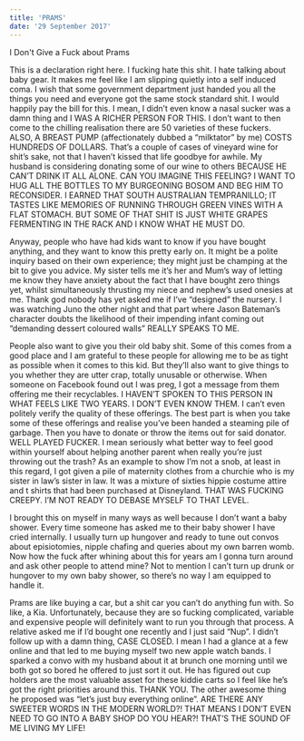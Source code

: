 ```yaml
---
title: 'PRAMS'
date: '29 September 2017'
---
```


I Don't Give a Fuck about Prams

This is a declaration right here. I fucking hate this shit. I hate talking
about baby gear. It makes me feel like I am slipping quietly into a self
induced coma. I wish that some government department just handed you all the
things you need and everyone got the same stock standard shit. I would happily
pay the bill for this. I mean, I didn’t even know a nasal sucker was a damn
thing and I WAS A RICHER PERSON FOR THIS. I don’t want to then come to the
chilling realisation there are 50 varieties of these fuckers. ALSO, A BREAST
PUMP (affectionately dubbed a “milktator” by me) COSTS HUNDREDS OF DOLLARS.
That’s a couple of cases of vineyard wine for shit’s sake, not that I haven’t
kissed that life goodbye for awhile. My husband is considering donating some of
our wine to others BECAUSE HE CAN’T DRINK IT ALL ALONE. CAN YOU IMAGINE THIS
FEELING? I WANT TO HUG ALL THE BOTTLES TO MY BURGEONING BOSOM AND BEG HIM TO
RECONSIDER. I EARNED THAT SOUTH AUSTRALIAN TEMPRANILLO; IT TASTES LIKE MEMORIES
OF RUNNING THROUGH GREEN VINES WITH A FLAT STOMACH. BUT SOME OF THAT SHIT IS
JUST WHITE GRAPES FERMENTING IN THE RACK AND I KNOW WHAT HE MUST DO. 

Anyway, people who have had kids want to know if you have bought anything, and
they want to know this pretty early on. It might be a polite inquiry based on
their own experience; they might just be champing at the bit to give you
advice. My sister tells me it’s her and Mum’s way of letting me know they have
anxiety about the fact that I have bought zero things yet, whilst
simultaneously thrusting my niece and nephew’s used onesies at me. Thank god
nobody has yet asked me if I’ve “designed” the nursery. I was watching Juno the
other night and that part where Jason Bateman’s character doubts the likelihood
of their impending infant coming out “demanding dessert coloured walls” REALLY
SPEAKS TO ME. 

People also want to give you their old baby shit. Some of this comes from a
good place and I am grateful to these people for allowing me to be as tight as
possible when it comes to this kid. But they’ll also want to give things to you
whether they are utter crap, totally unusable or otherwise. When someone on
Facebook found out I was preg, I got a message from them offering me their
recyclables. I HAVEN’T SPOKEN TO THIS PERSON IN WHAT FEELS LIKE TWO YEARS. I
DON’T EVEN KNOW THEM. I can’t even politely verify the quality of these
offerings. The best part is when you take some of these offerings and realise
you’ve been handed a steaming pile of garbage. Then you have to donate or throw
the items out for said donator. WELL PLAYED FUCKER. I mean seriously what
better way to feel good within yourself about helping another parent when
really you’re just throwing out the trash? As an example to show I’m not a
snob, at least in this regard, I got given a pile of maternity clothes from a
churchie who is my sister in law’s sister in law. It was a mixture of sixties
hippie costume attire and t shirts that had been purchased at Disneyland. THAT
WAS FUCKING CREEPY. I’M NOT READY TO DEBASE MYSELF TO THAT LEVEL. 

I brought this on myself in many ways as well because I don’t want a baby
shower. Every time someone has asked me to their baby shower I have cried
internally. I usually turn up hungover and ready to tune out convos about
episiotomies, nipple chafing and queries about my own barren womb.  Now how the
fuck after whining about this for years am I gonna turn around and ask other
people to attend mine? Not to mention I can’t turn up drunk or hungover to my
own baby shower, so there’s no way I am equipped to handle it. 

Prams are like buying a car, but a shit car you can’t do anything fun with. So
like, a Kia.  Unfortunately, because they are so fucking complicated, variable
and expensive people will definitely want to run you through that process. A
relative asked me if I’d bought one recently and I just said “Nup”. I didn’t
follow up with a damn thing, CASE CLOSED. I mean I had a glance at a few online
and that led to me buying myself two new apple watch bands. I sparked a convo
with my husband about it at brunch one morning until we both got so bored he
offered to just sort it out. He has figured out cup holders are the most
valuable asset for these kiddie carts so I feel like he’s got the right
priorities around this. THANK YOU.  The other awesome thing he proposed was
“let’s just buy everything online”.  ARE THERE ANY SWEETER WORDS IN THE MODERN
WORLD?! THAT MEANS I DON’T EVEN NEED TO GO INTO A BABY SHOP DO YOU HEAR?!
THAT’S THE SOUND OF ME LIVING MY LIFE! 

